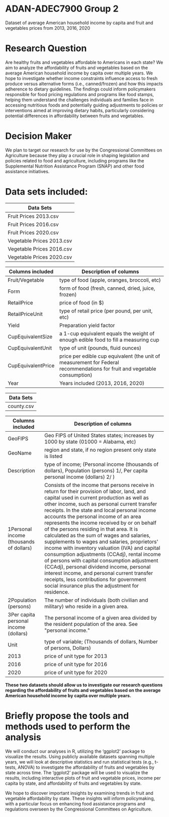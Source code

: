 # ADAN-ADEC7900 Group 2
Dataset of average American household income by capita and fruit and vegetables prices from 2013, 2016, 2020

# Research Question

Are healthy fruits and vegetables affordable to Americans in each state? We aim to analyze the affordability of fruits and vegetables based on the average American household income by capita over multiple years. We hope to investigate whether income constraints influence access to fresh produce versus alternative forms (i.e., canned/frozen) and how this impacts adherence to dietary guidelines. The findings could inform policymakers responsible for food pricing regulations and programs like food stamps, helping them understand the challenges individuals and families face in accessing nutritious foods and potentially guiding adjustments to policies or interventions aimed at improving dietary habits, particularly considering potential differences in affordability between fruits and vegetables.

# Decision Maker

We plan to target our research for use by the Congressional Committees on Agriculture because they play a crucial role in shaping legislation and policies related to food and agriculture, including programs like the Supplemental Nutrition Assistance Program (SNAP) and other food assistance initiatives.

# Data sets included:
| Data Sets  | 
| ------------- |
| Fruit Prices 2013.csv  | 
| Fruit Prices 2016.csv  | 
| Fruit Prices 2020.csv  | 
| Vegetable Prices 2013.csv  | 
| Vegetable Prices 2016.csv  | 
| Vegetable Prices 2020.csv  | 

| Columns included  | Description of columns |
| ------------- | ------------- |
| Fruit/Vegetable  | type of food (apple, oranges, broccoli, etc)  |
| Form  | form of food (fresh, canned, dried, juice, frozen)  |
| RetailPrice  | price of food (in $)  |
| RetailPriceUnit  | type of retail price (per pound, per unit, etc)  |
| Yield  | Preparation yield factor  |
| CupEquivalentSize  | a 1-cup equivalent equals the weight of enough edible food to fill a measuring cup  |
| CupEquivalentUnit  | type of unit (pounds, fluid ounces)  |
| CupEquivalentPrice  | price per edible cup equivalent (the unit of measurement for Federal recommendations for fruit and vegetable consumption) |
| Year  | Years included (2013, 2016, 2020)  |

| Data Sets  | 
| ------------- |
| county.csv  | 

| Columns included  | Description of columns |
| ------------- | ------------- |
| GeoFIPS  | Geo FIPS of United States states; increases by 1000 by state (01000 = Alabama, etc)  |
| GeoName  | region and state, if no region present only state is listed  |
| Description  | type of income; (Personal income (thousands of dollars), Population (persons) 1/, Per capita personal income (dollars) 2/	)  |
| 1Personal income (thousands of dollars)  | Consists of the income that persons receive in return for their provision of labor, land, and capital used in current production as well as other income, such as personal current transfer receipts. In the state and local personal income accounts the personal income of an area represents the income received by or on behalf of the persons residing in that area. It is calculated as the sum of wages and salaries, supplements to wages and salaries, proprietors' income with inventory valuation (IVA) and capital consumption adjustments (CCAdj), rental income of persons with capital consumption adjustment (CCAdj), personal dividend income, personal interest income, and personal current transfer receipts, less contributions for government social insurance plus the adjustment for residence.  |
| 2Population (persons)  | The number of individuals (both civilian and military) who reside in a given area.  |
| 3Per capita personal income (dollars)  | The personal income of a given area divided by the resident population of the area. See "personal income."  |
| Unit  | type of variable; (Thousands of dollars, Number of persons, Dollars)  |
| 2013  | price of unit type for 2013  |
| 2016  | price of unit type for 2016  |
| 2020  | price of unit type for 2020  |

**These two datasets should allow us to investigate our research questions regarding the affordability of fruits and vegetables based on the average American household income by capita over multiple years.**

# Briefly propose the tools and methods used to perform the analysis 

We will conduct our analyses in R, utilizing the ‘ggplot2’ package to visualize the results. Using publicly available datasets spanning multiple years, we will look at descriptive statistics and run statistical tests (e.g., t-tests, ANOVA) to investigate the affordability of fruits and vegetables by state across time. The ‘ggplot2’ package will be used to visualize the results, including interactive plots of fruit and vegetable prices, income per capita by state, and affordability of fruits and vegetables by state.

We hope to discover important insights by examining trends in fruit and vegetable affordability by state. These insights will inform policymaking, with a particular focus on enhancing food assistance programs and regulations overseen by the Congressional Committees on Agriculture.
